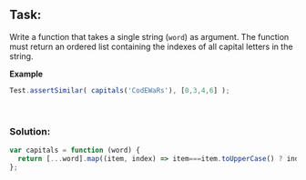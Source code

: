 ## Task:
Write a function that takes a single string (`word`) as argument. The function must return an ordered list containing the indexes of all capital letters in the string.

**Example**
```javascript
Test.assertSimilar( capitals('CodEWaRs'), [0,3,4,6] );
```

<br />

### Solution:
```javascript
var capitals = function (word) {
  return [...word].map((item, index) => item===item.toUpperCase() ? index : null).filter(i => i !== null)
};
```